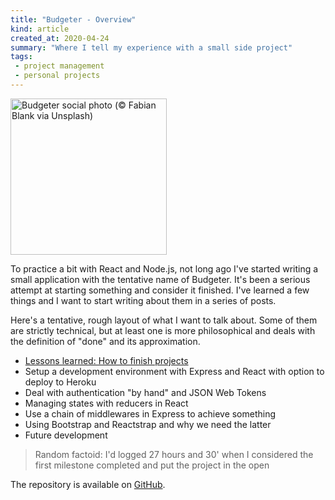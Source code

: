 ```yaml
---
title: "Budgeter - Overview"
kind: article
created_at: 2020-04-24
summary: "Where I tell my experience with a small side project"
tags:
 - project management
 - personal projects
---
```


<img src="/gallery/fabian-blank-piglet-unsplash.jpg" width="250" alt="Budgeter social photo (© Fabian Blank via Unsplash)" />

To practice a bit with React and Node.js, not long ago I've started writing a small application with the tentative name of Budgeter. It's been a serious attempt at starting something and consider it finished. I've learned a few things and I want to start writing about them in a series of posts.

<!-- more -->

Here's a tentative, rough layout of what I want to talk about. Some of them are strictly technical, but at least one is more philosophical and deals with the definition of "done" and its approximation.

- [Lessons learned: How to finish projects](/blog/how-to-finish-projects/)
- Setup a development environment with Express and React with option to deploy to Heroku
- Deal with authentication "by hand" and JSON Web Tokens
- Managing states with reducers in React
- Use a chain of middlewares in Express to achieve something
- Using Bootstrap and Reactstrap and why we need the latter
- Future development

> Random factoid: I'd logged 27 hours and 30' when I considered the first milestone completed and put the project in the open

The repository is available on [GitHub](https://github.com/sturmer/capital).
